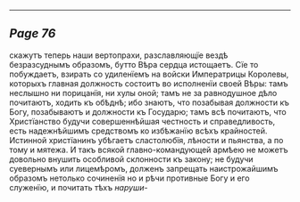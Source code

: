 

---
*Page 76*
---

скажутъ теперь наши вертопрахи, разславляющїе вездѣ безразсуднымъ образомъ, бутто Вѣра сердца истощаетъ.
Сїе то побуждаетъ, взирать со удиленїемъ на войски Императрицы Королевы, которыхъ главная должность состоитъ во исполненїи своей Вѣры: тамъ неслышно ни порицанїя, ни хулы оной; тамъ не за равнодушное дѣло почитаютъ, ходить къ обѣднѣ; ибо знаютъ, что позабывая должности къ Богу, позабываютъ и должности къ Государю; тамъ всѣ почитаютъ, что Христїанство будучи совершеннѣйшая честность и справедливость, есть надежнѣйшимъ средствомъ ко избѣжанїю всѣхъ крайностей. Истинной христїанинъ убѣгаетъ сластолюбїя, лѣности и пьянства, а по тому и мятежа.
И такъ всякой главно-командующей армѣею не можетъ довольно внушить особливой склонности къ закону; не будучи суевернымъ или лицемѣромъ, долженъ запрещать наистрожайшимъ образомъ нетолько сочиненїя но и рѣчи противные Богу и его служенїю, и почитать тѣхъ
*наруши-*